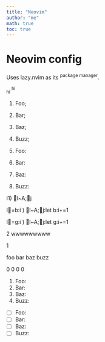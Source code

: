 ```yaml
---
title: "Neovim"
author: "me"
math: true
toc: true
---
```


# Neovim config

Uses lazy.nvim as its <sup>package manager</sup>.

<sub>hi</sub>
<sup>hi</sup>

1) Foo;
2) Bar;
3) Baz;
4) Buzz;

1) Foo:
2) Bar:
3) Baz:
4) Buzz:

I1) l~A;j

I=b:i) l~A;j:let b:i+=1


I=g:i) l~A;j:let g:i+=1

2
wwwwwwwww

1

foo
bar
baz
buzz


0
0
0
0

1) Foo:
1) Bar:
1) Baz:
1) Buzz:



-[ ] Foo:
-[ ] Bar:
-[ ] Baz:
-[ ] Buzz:
